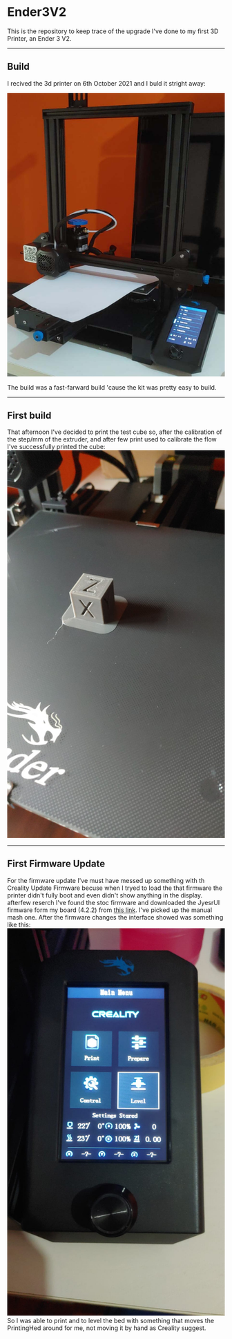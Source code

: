 # Ender3V2
This is the repository to keep trace of the upgrade I've done to my first 3D Printer, an Ender 3 V2.
***
## Build
I recived the 3d printer on 6th October 2021 and I buld it stright away:

![printer built](./images/00-3DPrinter.jpeg)

The build was a fast-farward build 'cause the kit was pretty easy to build.
***
## First build
That afternoon I've decided to print the test cube so, after the calibration of the step/mm of the extruder, and after few print used to calibrate the flow I've successfully printed the cube:
![test cube](./images/02-TestCube.jpeg)
***
## First Firmware Update
For the firmware update I've must have messed up something with th Creality Update Firmware becuse when I tryed to load the that firmware the printer didn't fully boot and even didn't show anything in the display. afterfew reserch I've found the stoc firmware and downloaded the JyesrUI firmware form my board (4.2.2) from [this link](https://github.com/jyers/marlin/releases/).
I've picked up the manual mash one.
After the firmware changes the interface showed was something like this:
![JyersUI Interface](./images/01-Interface.jpeg)
So I was able to print and to level the bed with something that moves the PrintingHed around for me, not moving it by hand as Creality suggest.
